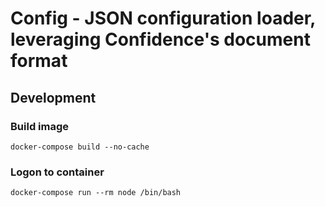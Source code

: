 Config - JSON configuration loader, leveraging Confidence's document format
==============================

## Development

### Build image
    docker-compose build --no-cache

### Logon to container
    docker-compose run --rm node /bin/bash
